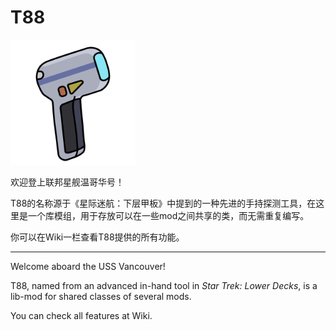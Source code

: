 # T88
<img src="https://github.com/USS-Shenzhou/t88/blob/master/src/main/resources/t88.png" width="200">


欢迎登上联邦星舰温哥华号！

T88的名称源于《星际迷航：下层甲板》中提到的一种先进的手持探测工具，在这里是一个库模组，用于存放可以在一些mod之间共享的类，而无需重复编写。

你可以在Wiki一栏查看T88提供的所有功能。

---

Welcome aboard the USS Vancouver!

T88, named from an advanced in-hand tool in *Star Trek: Lower Decks*, is a lib-mod for shared classes of several mods.

You can check all features at Wiki.

